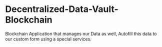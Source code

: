 # Decentralized-Data-Vault-Blockchain
Blockchain Application that manages our Data as well, Autofill this data to our custom form using a special services.
